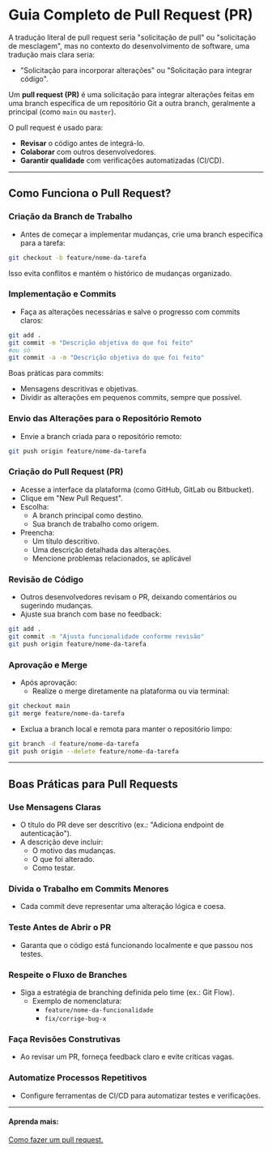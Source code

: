 # Guia Completo de Pull Request (PR)

A tradução literal de pull request seria "solicitação de pull" ou "solicitação de mesclagem", mas no contexto do desenvolvimento de software, uma tradução mais clara seria:

- "Solicitação para incorporar alterações" ou "Solicitação para integrar código".

Um **pull request (PR)** é uma solicitação para integrar alterações feitas em uma branch específica de um repositório Git a outra branch, geralmente a principal (como `main` ou `master`). 

O pull request é usado para:
- **Revisar** o código antes de integrá-lo.
- **Colaborar** com outros desenvolvedores.
- **Garantir qualidade** com verificações automatizadas (CI/CD).

---

## Como Funciona o Pull Request?

### **Criação da Branch de Trabalho**
- Antes de começar a implementar mudanças, crie uma branch específica para a tarefa:

```bash
git checkout -b feature/nome-da-tarefa
```
Isso evita conflitos e mantém o histórico de mudanças organizado.

###  **Implementação e Commits**
- Faça as alterações necessárias e salve o progresso com commits claros:

```bash
git add .
git commit -m "Descrição objetiva do que foi feito"
#ou só
git commit -a -m "Descrição objetiva do que foi feito"
```

Boas práticas para commits:
- Mensagens descritivas e objetivas.
- Dividir as alterações em pequenos commits, sempre que possível.

###  **Envio das Alterações para o Repositório Remoto**
- Envie a branch criada para o repositório remoto:

```bash
git push origin feature/nome-da-tarefa
```

###  **Criação do Pull Request (PR)**
- Acesse a interface da plataforma (como GitHub, GitLab ou Bitbucket).
- Clique em "New Pull Request".
- Escolha:
  - A branch principal como destino.
  - Sua branch de trabalho como origem.
- Preencha:
  - Um título descritivo.
  - Uma descrição detalhada das alterações.
  - Mencione problemas relacionados, se aplicável

###  **Revisão de Código**
- Outros desenvolvedores revisam o PR, deixando comentários ou sugerindo mudanças.
- Ajuste sua branch com base no feedback:

```bash
git add .
git commit -m "Ajusta funcionalidade conforme revisão"
git push origin feature/nome-da-tarefa
```

###  **Aprovação e Merge**
- Após aprovação:
  - Realize o merge diretamente na plataforma ou via terminal:

```bash
git checkout main
git merge feature/nome-da-tarefa
```

- Exclua a branch local e remota para manter o repositório limpo:

```bash
git branch -d feature/nome-da-tarefa
git push origin --delete feature/nome-da-tarefa
```
---

## Boas Práticas para Pull Requests

###  **Use Mensagens Claras**
- O título do PR deve ser descritivo (ex.: "Adiciona endpoint de autenticação").
- A descrição deve incluir:
  - O motivo das mudanças.
  - O que foi alterado.
  - Como testar.

###  **Divida o Trabalho em Commits Menores**
- Cada commit deve representar uma alteração lógica e coesa.

###  **Teste Antes de Abrir o PR**
- Garanta que o código está funcionando localmente e que passou nos testes.

###  **Respeite o Fluxo de Branches**
- Siga a estratégia de branching definida pelo time (ex.: Git Flow).
  - Exemplo de nomenclatura:
    - `feature/nome-da-funcionalidade`
    - `fix/corrige-bug-x`

###  **Faça Revisões Construtivas**
- Ao revisar um PR, forneça feedback claro e evite críticas vagas.

###  **Automatize Processos Repetitivos**
- Configure ferramentas de CI/CD para automatizar testes e verificações.

---

#### Aprenda mais:
[Como fazer um pull request.](https://www.youtube.com/watch?v=GgedJcK014s&list=PLylCwvNCtoanYEIC4OBMO2hfB-ihCSv9Y&index=6)



